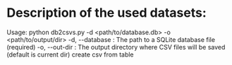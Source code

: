 # Description of the used datasets:

Usage: python db2csvs.py -d <path/to/database.db> -o <path/to/output/dir>
-d, --database : The path to a SQLite database file (required)
-o, --out-dir : The output directory where CSV files will be saved (default is current dir)
create csv from table
